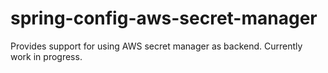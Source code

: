 # spring-config-aws-secret-manager

Provides support for using AWS secret manager as backend. Currently work in progress.
